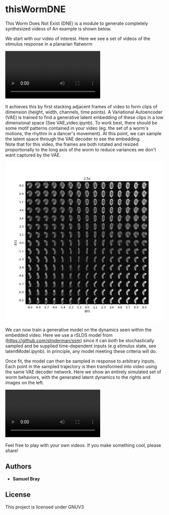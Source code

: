 thisWormDNE
========

This Worm Does Not Exist (DNE) is a module to generate completely synthesized videos of
An example is shown below.

We start with our video of interest. Here we see a set of videos of the stimulus response in a planarian flatworm

![What is this](results/uv30s_response.avi)

It achieves this by first stacking adjacent frames of video to form  clips of dimension
(height, width, channels, time points).  A Variational Autoencoder (VAE) is trained to
find a generative latent embedding of these clips in a low dimensional space (See VAE_video.ipynb).
To work best, there should be some motif patterns contained in your video
(eg. the set of a worm's motions, the rhythm in a dancer's movement).
At this point, we can sample the latent space through the VAE decoder to see the embedding.  
Note that for this video, the frames are both rotated and resized proportionally
to the long axis of the worm to reduce variances we don't want captured by the VAE.

![What is this](results/image21.gif)

We can now train a generative model on the dynamics seen within the embedded video.
Here we use a rSLDS model from (https://github.com/slinderman/ssm) since it can both
be stochastically sampled and be supplied time-dependent inputs (e.g stimulus state, see latentModel.ipynb).
In principle, any model  meeting these criteria will do.

Once fit, the model can then be sampled in response to arbitrary inputs.
Each point in the sampled trajectory is then transformed into video using the same VAE decoder network.
Here we show an entirely simulated set of worm behaviors, with the generated latent dynamics to the rights and
images on the left.

![What is this](results/wormDNE.mp4)

Feel free to play with your own videos.  If you make something cool, please share!

## Authors

* **Samuel Bray**

## License

This project is licensed under GNUV3
